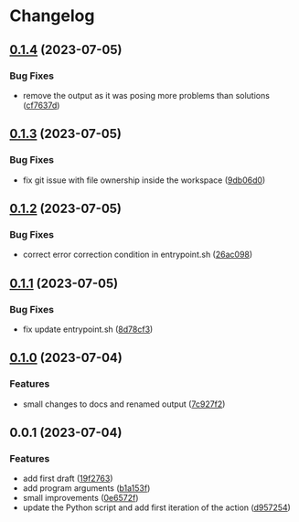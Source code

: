 # Changelog

## [0.1.4](https://github.com/camptocamp/helm-dependency-upgrade-action/compare/v0.1.3...v0.1.4) (2023-07-05)


### Bug Fixes

* remove the output as it was posing more problems than solutions ([cf7637d](https://github.com/camptocamp/helm-dependency-upgrade-action/commit/cf7637dc1906577e377848e9fc66223a60a7c5be))

## [0.1.3](https://github.com/camptocamp/helm-dependency-upgrade-action/compare/v0.1.2...v0.1.3) (2023-07-05)


### Bug Fixes

* fix git issue with file ownership inside the workspace ([9db06d0](https://github.com/camptocamp/helm-dependency-upgrade-action/commit/9db06d082875471a70e822a50d7184473230e315))

## [0.1.2](https://github.com/camptocamp/helm-dependency-upgrade-action/compare/v0.1.1...v0.1.2) (2023-07-05)


### Bug Fixes

* correct error correction condition in entrypoint.sh ([26ac098](https://github.com/camptocamp/helm-dependency-upgrade-action/commit/26ac098a3629992745ef1635112420d4aea1054f))

## [0.1.1](https://github.com/camptocamp/helm-dependency-upgrade-action/compare/v0.1.0...v0.1.1) (2023-07-05)


### Bug Fixes

* fix update entrypoint.sh ([8d78cf3](https://github.com/camptocamp/helm-dependency-upgrade-action/commit/8d78cf365e26ba4ed20a7c27eb189bc011c44906))

## [0.1.0](https://github.com/camptocamp/helm-dependency-upgrade-action/compare/v0.0.1...v0.1.0) (2023-07-04)


### Features

* small changes to docs and renamed output ([7c927f2](https://github.com/camptocamp/helm-dependency-upgrade-action/commit/7c927f27c3160c019050195b8d0d59b42f074978))

## 0.0.1 (2023-07-04)


### Features

* add first draft ([19f2763](https://github.com/lentidas/helm-dependency-upgrade-action/commit/19f27638aebc545607fae7d50ce7e5ada7066347))
* add program arguments ([b1a153f](https://github.com/lentidas/helm-dependency-upgrade-action/commit/b1a153f00146b45c8a3b85723a2e703a69f3d84e))
* small improvements ([0e6572f](https://github.com/lentidas/helm-dependency-upgrade-action/commit/0e6572f432016c095081dfc8f0751125a25dd0a1))
* update the Python script and add first iteration of the action ([d957254](https://github.com/lentidas/helm-dependency-upgrade-action/commit/d957254dd720e566125ca7737b6ecc0be4a1eeb0))
